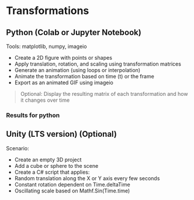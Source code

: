 # Transformations

## Python (Colab or Jupyter Notebook)

Tools: matplotlib, numpy, imageio

* Create a 2D figure with points or shapes
* Apply translation, rotation, and scaling using transformation matrices
* Generate an animation (using loops or interpolation)
* Animate the transformation based on time (t) or the frame
* Export as an animated GIF using imageio

> Optional: Display the resulting matrix of each transformation and how it changes over time

### Results for python

## Unity (LTS version) (Optional)

Scenario:

* Create an empty 3D project
* Add a cube or sphere to the scene
* Create a C# script that applies:
* Random translation along the X or Y axis every few seconds
* Constant rotation dependent on Time.deltaTime
* Oscillating scale based on Mathf.Sin(Time.time)
